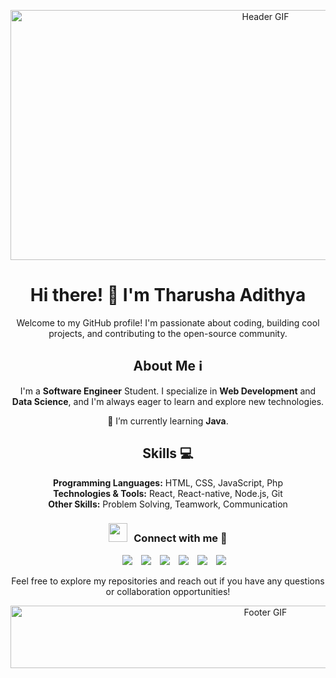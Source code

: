 <p align="center">
  <img src="https://github.com/tharushx/tharushx/blob/main/assets/header.gif" alt="Header GIF" width="800" height="400">
</p>

<h1 align="center">Hi there! 👋 I'm Tharusha Adithya</h1>

<p align="center">
  Welcome to my GitHub profile! I'm passionate about coding, building cool projects, and contributing to the open-source community.
</p>

<h2 align="center">About Me ℹ️</h2>

<p align="center">
  I'm a <strong>Software Engineer</strong> Student. I specialize in <strong>Web Development</strong> and <strong>Data Science</strong>, and I'm always eager to learn and explore new technologies.
</p>

<p align="center">
  🌱 I’m currently learning <strong>Java</strong>.
</p>


<h2 align="center">Skills 💻</h2>

<p align="center">
  <strong>Programming Languages:</strong> HTML, CSS, JavaScript, Php<br>
  <strong>Technologies & Tools:</strong> React, React-native, Node.js, Git<br>
  <strong>Other Skills:</strong> Problem Solving, Teamwork, Communication
</p>

<h3 align="center" > <img src="https://media.giphy.com/media/iY8CRBdQXODJSCERIr/giphy.gif" width="30" height="30" style="margin-right: 10px;">Connect with me 🤝 </h3>

<p align="center">

 <div align="center"  class="icons-social" style="margin-left: 10px;">
        <a style="margin-left: 10px;"  target="_blank" href="www.linkedin.com/in/tharusha-adithya-a7842a2b8">
			<img src="https://img.icons8.com/doodle/40/000000/linkedin--v2.png"></a>
        <a style="margin-left: 10px;" target="_blank" href="#">
		<img src="https://img.icons8.com/doodle/40/000000/github--v1.png"></a>
		<a style="margin-left: 10px;" target="_blank" href="#">
				<img src="https://img.icons8.com/external-tal-revivo-color-tal-revivo/40/000000/external-stack-overflow-is-a-question-and-answer-site-for-professional-logo-color-tal-revivo.png"></a>
        <a style="margin-left: 10px;" target="_blank" href="#">
			<img src="https://img.icons8.com/doodle/40/000000/instagram-new--v2.png"></a>
		<a style="margin-left: 10px;" target="_blank" href="#">
			<img src="https://img.icons8.com/doodle/1x/twitter-squared--v2.png" ></a>
		<a style="margin-left: 10px;" target="_blank" href="#">
				<img src="https://img.icons8.com/doodle/1x/youtube--v2.png" ></a>
      </div>

</p>

<p align="center">
  Feel free to explore my repositories and reach out if you have any questions or collaboration opportunities!
</p>

<p align="center">
  <img src="https://github.com/tharushx/tharushx/blob/main/assets/footer.gif" alt="Footer GIF" width="800" height="100">
</p>
